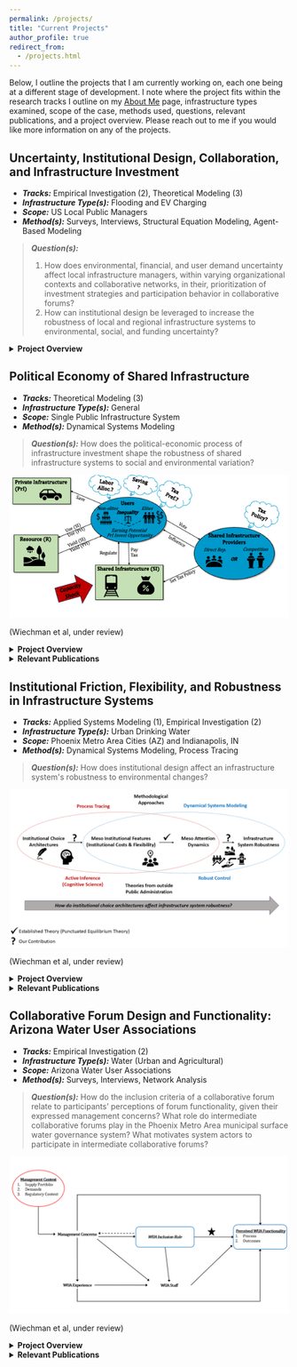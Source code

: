 ```yaml
---
permalink: /projects/
title: "Current Projects"
author_profile: true
redirect_from: 
  - /projects.html
---
```


Below, I outline the projects that I am currently working on, each one being at a different stage of development. I note where the project fits within the research tracks I outline on my [About Me](/about/) page, infrastructure types examined, scope of the case, methods used, questions, relevant publications, and a project overview. Please reach out to me if you would like more information on any of the projects. 

## Uncertainty, Institutional Design, Collaboration, and Infrastructure Investment
- ***Tracks:*** Empirical Investigation (2), Theoretical Modeling (3)
- ***Infrastructure Type(s):*** Flooding and EV Charging
- ***Scope:*** US Local Public Managers 
- ***Method(s):*** Surveys, Interviews, Structural Equation Modeling, Agent-Based Modeling

> ***Question(s):***
> 1. How does environmental, financial, and user demand uncertainty affect local infrastructure managers, within varying organizational contexts and collaborative networks, in their, prioritization of investment strategies and participation behavior in collaborative forums?
> 2. How can institutional design be leveraged to increase the robustness of local and regional infrastructure systems to environmental, social, and funding uncertainty?

<details>
  <summary>
    <strong>Project Overview</strong>
  </summary>
<p>There is a resounding call from academics and practitioners to transition critical infrastructure systems, such as drinking water, storm water, transportation, and electricity, to both mitigate negative human influence on the environment and ensure that such critical systems can maintain their desired performance in unprecedented environmental changes (a.k.a., resilience). Moreover, the opportunity for transition coincides with increasing recognition of the need to fairly distribute the benefits and costs of infrastructure systems given their fundamental public value. 
</p>
<p>
However, given profound uncertainty pertaining to environmental and sociopolitical futures that our infrastructure systems are embedded within, it is imperative that our focus in deriving solutions extends beyond discrete investment or policy recommendations and examines the technical, institutional, and human determinants of information processing capacity that govern public infrastructure at multiple jurisdictional levels. One-shot policies can get our systems closer to a desired state, but neglecting the processes responsible for enacting and implementing the policy avoids the reality that there will always be a future problem. 
</p>
<p>
Thus, the central motivation behind this project, which serves as the core of my postdoctoral work at Princeton and the Levin Lab, is understanding (i) the technical, institutional, and human constraints on information processing within policy and administrative systems governing public infrastructure and (ii) the implications of these constraints for the resilience and fairness of our critical infrastructure systems.
</p>
<p>
The project consists of two parallel lines of scholarly investigation: one empirical and one theoretical. The empirical work centers around a survey of local infrastructure providers in the US, specializing in flooding and EV charging infrastructure, regarding their investment priorities, strategies, and collaborative behavior with regional organizations and peer providers. The planned survey is a follow-up to a 2022 survey conducted by Indiana University (<a href="https://mgmt.lab.indiana.edu/performance/index.html">website</a>) as an assessment of Biden era infrastructure legislation implementation. Given repeals of federal funding in 2025, this next survey will also serve to assess the effect major investment repeals on local infrastructure planning and perception of policy uncertainty. 
</p>
<p>
On the theory side, I am developing an agent-based model (ABM) of collective information processing in a regional coupled infrastructure system that extends prior work I have done on information processing in infrastructure providers (see below) to a network of multiple coordinating providers in a common biophysical and sociopolitical environment. The ABM will allow for simulation of the effect alternative regional cooordination schemes, investment priorities, and planning protocols will have on the robustness of infrastructure systems. 
</p>

</details>

## Political Economy of Shared Infrastructure
- ***Tracks:*** Theoretical Modeling (3)
- ***Infrastructure Type(s):*** General
- ***Scope:*** Single Public Infrastructure System
- ***Method(s):*** Dynamical Systems Modeling

> ***Question(s):***
> How does the political-economic process of infrastructure investment shape the robustness of shared infrastructure systems to social and environmental variation?

![Political Economy of Shared Infrastructure Model Overview](/images/Ch2_ModelOverview_PNAS.png)

(Wiechman et al, under review)

<details>
  <summary>
    <strong>Project Overview</strong>
  </summary>

  <p>
  Within this project, I advance theoretical understanding of shared infrastructure political economies via computational modeling. Despite the tendency of most infrastructure systems work to silo specialities in a particular type (e.g., electricity or public transit), there are common patterns in the political economy (political and economic forces, here, cannot be separated!) of infrastructure investment that deserve higher level study. Public infrastructures are capital-intensive, high-inertia (difficult to alter), necessary for multiple types of economic activity, and responsible for universal public values that often take on the level of *rights* (e.g., one's right to drinking water). Because of this, investment decisions are incredibley complex, subjected to multiple environmental, rule-based, financial, and electoral constraints, but there are similar objectives pertaining to desired levels of fairness, reliability, and quality within uncertain biophysical and sociopolitical contexts. 
  </p>
<p>
The central product within this project is a political economic model of shared infrastructure systems (see figure), involving an abstract infrastructure, a resource that requires infrastructure to use, users with varying capacities, and a public infrastructure provider (PIP) responsible for raising revenue (taxes) and investing in infrastructure.
</p>

<p>
My first manuscript with the model (under review) considers three key factors in public infrastructure systems: (i) the possibility for users to invest in private infrastructure instead of public or shared infrastructure, (ii) the possibility for the PIP to raise taxes only through use of the shared system (e.g., user fees) or to also tax private infrastructure use, and (iii) electoral competition for selecting PIPs. Adding these considerations to an abstract shared infrastructure system, I derive five propositions to ground the political economy of shared infrastructure and orient future empirical studies:
</p>
<p>
  <ol type="1">
    <li>
      <strong>Inequality, among users, in the ability to invest in private infrastructure</strong> <em>decreases</em> shared infrastructure robustness when there is a <strong> user fee </strong> revenue system.
    </li>
    <li>
      <strong>Taxing private infrastructure use</strong> can <em>increase</em> shared infrastructure robustness if the PIP is insulated from <strong> elite capture </strong>.
    </li>
    <li>
    The effect of <strong> equal political representation </strong> on shared infrastructure robustness <em>depends</em> on the biases and learning process of voters towards tax policy.
    </li>
    <li>
    The <strong> length of electoral cycles </strong> has a <em>parabolic relationship </em> with shared infrastructure robustness. Increasing electoral cycle length increases robustness up to a point where further increasing the cycle length decreases robustness.
    </li>
    <li>
    Increasing the <strong> ideological sensitivity </strong> of candidates <em> decreases </em> shared infrastructure robustness. 
    </li>
  </ol>
  </p>
</details>

<details>
  <summary>
    <strong> Relevant Publications </strong>
  </summary>

  <em>Preprint</em>: "Politics, Inequality, & Robustness of Shared Infrastructure Systems in the Anthropocene" with Margaret Garcia and Marty Anderies, <a href="https://doi.org/10.1029/2023WR035565">link</a>
</details>
    
## Institutional Friction, Flexibility, and Robustness in Infrastructure Systems

- ***Tracks:*** Applied Systems Modeling (1), Empirical Investigation (2)
- ***Infrastructure Type(s):*** Urban Drinking Water
- ***Scope:*** Phoenix Metro Area Cities (AZ) and Indianapolis, IN
- ***Method(s):*** Dynamical Systems Modeling, Process Tracing

> ***Question(s):***
> How does institutional design affect an infrastructure system's robustness to environmental changes?

![Institutional Choice Architectures Model Overview](/images/InstFriction_OurApproach.png)

(Wiechman et al, under review)

<details>
  <summary>
    <strong>Project Overview</strong>
  </summary>
  <p>
    My doctoral research was motivated by a key gap in how urban water systems are modeled. Despite wide recognition that governance processes affect system response to change, they are rarely included in dynamic models, which can generate misleading findings about resilience. Thus, I developed a dynamical systems model, informed by workshops with Phoenix managers, that uses robust control algorithms to direct investment and ratemaking in urban water systems. I investigated the way institutions can increase costs to act (e.g., veto points) and affect the response of three Phoenix area cities to disruptions in Colorado River supply (Wiechman et al., 2024, Water Resources Research). I found that institutional costs can substantially decrease supply resilience but can benefit user rate burden. I am now leading a public administration paper (under review) to relate the institutional details governing ratemaking to the model’s institutional parameters. 
  </p>
  <p>
    While I developed the model with the Urban Water Transitions Team, I also worked with a team led by Aaron Deslatte to trace the effect of institutional designs on decision making and response to environmental changes in Phoenix and Indianapolis, IN (see Public Administration, 2025 and International Review of Public Policy, 2023). This established the empirical basis for the modeling work that I am leading in the public administration paper noted above.  
  </p>
</details>

<details>
  <summary>
    <strong> Relevant Publications </strong>
  </summary>

  <em>Under Review</em>: "Connecting Institutional Design to Infrastructure System Robustness: A Mixed Methods Investigation of Organizational Choice" with Aaron Deslatte, Elizabeth Koebele, Margaret Garcia, and Marty Anderies
<br>
<br>
<em>Public Administration</em>: "Embracing the ambiguity: Tracing climate response diversity in urban water management. " with Aaron Deslatte (lead) and Elizabeth Koebele (2025) <a href="https://doi.org/10.1111/padm.13017">link</a>
<br>
<br>
<em>Water Resources Research</em>: "Institutional Dynamics Impact the Response of Urban Socio-Hydrologic Systems to Supply Challenges" with Sara Alonso Vicario, Koorosh Azizi, George Hornberger, Margaret Garcia, and Marty Anderies (2024) <a href="https://doi.org/10.1029/2023WR035565">link</a>
<br>
<br>
<em>International Review of Public Policy</em>: "Institutions, Voids, and Dependencies: Tracing the Designs and Robustness of Urban Water Systems" with Aaron Deslatte (lead), Elizabeth Koebele, Lauren Bartels, Sara Alonso Vicario, Celeste Coughlin, and Desi Rybolt (2023) <a href="https://journals.openedition.org/irpp/3455">link</a>
</details> 

## Collaborative Forum Design and Functionality: Arizona Water User Associations

- ***Tracks:*** Empirical Investigation (2)
- ***Infrastructure Type(s):*** Water (Urban and Agricultural)
- ***Scope:*** Arizona Water User Associations
- ***Method(s):*** Surveys, Interviews, Network Analysis

> ***Question(s):***
> How do the inclusion criteria of a collaborative forum relate to participants’ perceptions of forum functionality, given their expressed management concerns?
> What role do intermediate collaborative forums play in the Phoenix Metro Area municipal surface water governance system?
> What motivates system actors to participate in intermediate collaborative forums?

![WUA Approach](/images/WUA_Figure1_R1.png)

(Wiechman et al, under review)

<details>
  <summary>
    <strong>Project Overview</strong>
  </summary>
  <p>
    Infrastructure providers, whether they are cities are regional entities, do not make decisions within their own system silo. There is always collaboration occuring between peers or across jurisdictional levels. While I was in Arizona, I saught to understand the collaborative governance processes at play in drinking water, primarily within the municipal space.  
  </p>
  <p>
    The work consisted of two parts. First, I conducted interviews with managers in the Phoenix Metro Area. I found that forums focusing on a subset of similar actors can create tight coordination and pooling of resources that spills over to other benefits (e.g., lobbying), but may negatively impact actors not included (Wiechman et al., 2023, Journal of Public Administration Research). The second part consisted of a survey to compare multiple forums in Arizona, each with differing levels of inclusion in their membership rules (e.g., one required only public municipal providers with certain water rights while anothing allowed any user that used a certain amount of water). Thus, the central question in the survey work pertained to the trade-off between inclusion and consensus in forum design. I found that members in less inclusive forums benefit from capacities that require tight coordination (e.g., lobbying) while those in more inclusive forums are more likely to perceive their region as cooperative (under review). As environmental issues continue to cross jurisdictions, this work informs the design of needed collaborative forums.
  </p>
  
</details>

<details>
  <summary>
    <strong> Relevant Publications </strong>
  </summary>
  <em>Under Review</em>: "The Inclusion-Consensus Trade-off: Comparing the Design and Functionality of Collaborative Water Governance Forums" with Elizabeth Koebele, Margaret Garcia, and Marty Anderies
<br>
<br>
  <em>Journal of Public Administration Research and Theory</em>: "The Role of Intermediate Collaborative Forums in Polycentric Environmental Governance" with Sara Alonso Vicario and Elizabeth Koebele (2023) <a href="https://doi.org/10.1093/jopart/muad017">link</a>
</details>
